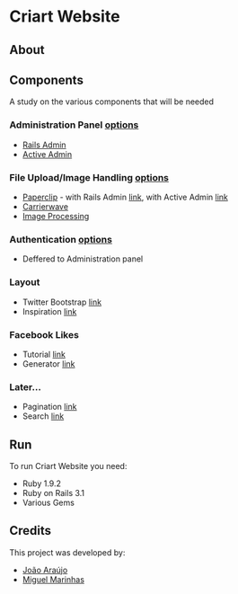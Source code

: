 # Criart Website

## About

## Components
A study on the various components that will be needed

### Administration Panel [options][0]
* [Rails Admin][1]
* [Active Admin][2]

### File Upload/Image Handling [options][3]
* [Paperclip][4] - with Rails Admin [link][5], with Active Admin [link][6]
* [Carrierwave][7]
* [Image Processing][13]

### Authentication [options][8]
* Deffered to Administration panel

### Layout
* Twitter Bootstrap [link][9]
* Inspiration [link][10]

### Facebook Likes
* Tutorial [link][14]
* Generator [link][15]

### Later...
* Pagination [link][17]
* Search [link][16]

## Run
To run Criart Website you need:

* Ruby 1.9.2
* Ruby on Rails 3.1
* Various Gems

## Credits
This project was developed by:

* [João Araújo][11]
* [Miguel Marinhas][12]

[0]: https://www.ruby-toolbox.com/categories/rails_admin_interfaces
[1]: https://github.com/sferik/rails_admin
[2]: http://activeadmin.info/
[3]: https://www.ruby-toolbox.com/categories/rails_file_uploads
[4]: http://github.com/thoughtbot/paperclip
[5]: https://github.com/sferik/rails_admin/wiki
[6]: http://stackoverflow.com/questions/7078107/file-upload-with-activeadmin-rails
[7]: https://github.com/jnicklas/carrierwave
[8]: https://www.ruby-toolbox.com/categories/rails_authentication
[9]: http://twitter.github.com/bootstrap/
[10]: http://twitter.github.com/bootstrap/
[11]: https://github.com/JoaoAraujo
[12]: https://github.com/miguelm
[13]: https://www.ruby-toolbox.com/categories/image_processing
[14]: http://www.webmonkey.com/2010/04/adding-facebook-like-buttons-to-your-site-is-damn-easy/
[15]: http://developers.facebook.com/docs/reference/plugins/like
[16]: https://www.ruby-toolbox.com/categories/rails_search
[17]: https://www.ruby-toolbox.com/categories/pagination